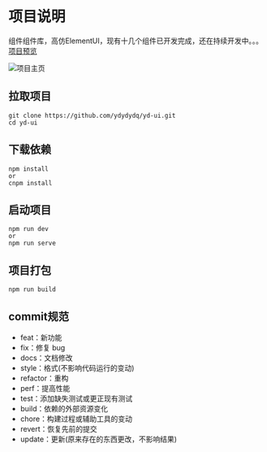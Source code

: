 # 项目说明
组件组件库，高仿ElementUI，现有十几个组件已开发完成，还在持续开发中。。。
[项目预览](http://blog.ydydydq.cn/ydui/)

![项目主页](http://blog.ydydydq.cn/images/ydui-view-image.png)

## 拉取项目
```
git clone https://github.com/ydydydq/yd-ui.git
cd yd-ui
```

## 下载依赖
```
npm install
or
cnpm install
```

## 启动项目
```
npm run dev
or
npm run serve
```

## 项目打包
```
npm run build
```


## commit规范
- feat：新功能
- fix：修复 bug
- docs：文档修改
- style：格式(不影响代码运行的变动)
- refactor：重构
- perf：提高性能
- test：添加缺失测试或更正现有测试
- build：依赖的外部资源变化
- chore：构建过程或辅助工具的变动
- revert：恢复先前的提交
- update：更新(原来存在的东西更改，不影响结果)
